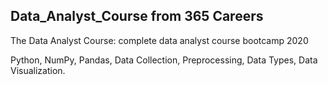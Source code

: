 ## Data_Analyst_Course from 365 Careers 
The Data Analyst Course: complete data analyst course bootcamp 2020

Python, NumPy, Pandas, Data Collection, Preprocessing, Data Types, Data Visualization.
